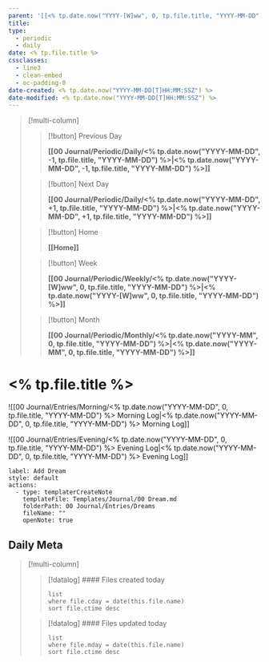 ```yaml
---
parent: '[[<% tp.date.now("YYYY-[W]ww", 0, tp.file.title, "YYYY-MM-DD") %>|<% tp.date.now("YYYY-[W]ww", 0, tp.file.title, "YYYY-MM-DD") %>]]'
title: 
type:
  - periodic
  - daily
date: <% tp.file.title %>
cssclasses:
  - line3
  - clean-embed
  - oc-padding-0
date-created: <% tp.date.now("YYYY-MM-DD[T]HH:MM:SSZ") %>
date-modified: <% tp.date.now("YYYY-MM-DD[T]HH:MM:SSZ") %>
---
```


> [!multi-column]
>
> > [!button]
> > Previous Day
> >
> > **[[00 Journal/Periodic/Daily/<% tp.date.now("YYYY-MM-DD", -1, tp.file.title, "YYYY-MM-DD") %>|<% tp.date.now("YYYY-MM-DD", -1, tp.file.title, "YYYY-MM-DD") %>]]**
>
> > [!button]
> > Next Day
> >
> > **[[00 Journal/Periodic/Daily/<% tp.date.now("YYYY-MM-DD", +1, tp.file.title, "YYYY-MM-DD") %>|<% tp.date.now("YYYY-MM-DD", +1, tp.file.title, "YYYY-MM-DD") %>]]**
>
> > [!button]
> > Home
> >
> > **[[Home]]**
>
> > [!button]
> > Week
> >
> > **[[00 Journal/Periodic/Weekly/<% tp.date.now("YYYY-[W]ww", 0, tp.file.title, "YYYY-MM-DD") %>|<% tp.date.now("YYYY-[W]ww", 0, tp.file.title, "YYYY-MM-DD") %>]]**
>
> > [!button]
> > Month
> >
> > **[[00 Journal/Periodic/Monthly/<% tp.date.now("YYYY-MM", 0, tp.file.title, "YYYY-MM-DD") %>|<% tp.date.now("YYYY-MM", 0, tp.file.title, "YYYY-MM-DD") %>]]**

# <% tp.file.title %>

![[00 Journal/Entries/Morning/<% tp.date.now("YYYY-MM-DD", 0, tp.file.title, "YYYY-MM-DD") %> Morning Log|<% tp.date.now("YYYY-MM-DD", 0, tp.file.title, "YYYY-MM-DD") %> Morning Log]]

![[00 Journal/Entries/Evening/<% tp.date.now("YYYY-MM-DD", 0, tp.file.title, "YYYY-MM-DD") %> Evening Log|<% tp.date.now("YYYY-MM-DD", 0, tp.file.title, "YYYY-MM-DD") %> Evening Log]]

```meta-bind-button
label: Add Dream
style: default
actions:
  - type: templaterCreateNote
    templateFile: Templates/Journal/00 Dream.md
    folderPath: 00 Journal/Entries/Dreams
    fileName: ""
    openNote: true

```

## Daily Meta

> [!multi-column]
> > [!datalog] #### Files created today
> > ```dataview
> > list
> > where file.cday = date(this.file.name)
> > sort file.ctime desc
> > ```
>
> > [!datalog] #### Files updated today
> > ```dataview
> > list
> > where file.mday = date(this.file.name)
> > sort file.ctime desc
> > ```
